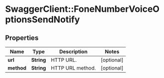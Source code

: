 # SwaggerClient::FoneNumberVoiceOptionsSendNotify

## Properties
Name | Type | Description | Notes
------------ | ------------- | ------------- | -------------
**url** | **String** | HTTP URL. | [optional] 
**method** | **String** | HTTP URL method. | [optional] 


